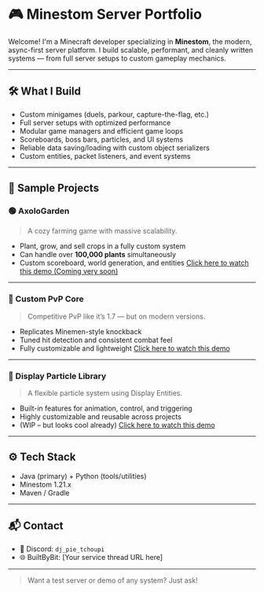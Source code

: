 # 🎮 Minestom Server Portfolio

Welcome! I'm a Minecraft developer specializing in **Minestom**, the modern, async-first server platform. I build scalable, performant, and cleanly written systems — from full server setups to custom gameplay mechanics.

---

## 🛠️ What I Build

- Custom minigames (duels, parkour, capture-the-flag, etc.)
- Full server setups with optimized performance
- Modular game managers and efficient game loops
- Scoreboards, boss bars, particles, and UI systems
- Reliable data saving/loading with custom object serializers
- Custom entities, packet listeners, and event systems

---

## 🧪 Sample Projects

### 🟢 AxoloGarden
> A cozy farming game with massive scalability.
- Plant, grow, and sell crops in a fully custom system
- Can handle over **100,000 plants** simultaneously
- Custom scoreboard, world generation, and entities
[Click here to watch this demo (Coming very soon)](https://www.youtube.com/@dj_pie_tchoupi)

---

### 🔴 Custom PvP Core
> Competitive PvP like it’s 1.7 — but on modern versions.
- Replicates Minemen-style knockback
- Tuned hit detection and consistent combat feel
- Fully customizable and lightweight
[Click here to watch this demo](https://www.youtube.com/watch?v=gfEtU2Vm6Vo)


---

### 🔵 Display Particle Library
> A flexible particle system using Display Entities.
- Built-in features for animation, control, and triggering
- Highly customizable and reusable across projects
- (WIP – but looks cool already)
[Click here to watch this demo](https://www.youtube.com/watch?v=dkrjFBH4ib0)

---

## ⚙️ Tech Stack

- Java (primary) + Python (tools/utilities)
- Minestom 1.21.x
- Maven / Gradle

---

## 📬 Contact

- 💬 Discord: `dj_pie_tchoupi`  
- 🌐 BuiltByBit: [Your service thread URL here]

---

> Want a test server or demo of any system? Just ask!

